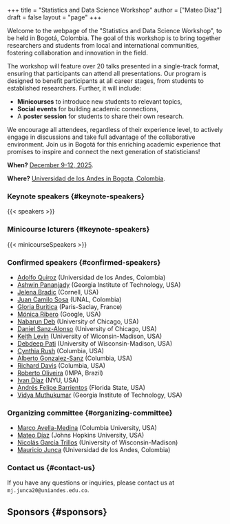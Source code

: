 +++
title = "Statistics and Data Science Workshop"
author = ["Mateo Diaz"]
draft = false
layout = "page"
+++

Welcome to the webpage of the "Statistics and Data Science Workshop", to be held in Bogotá, Colombia. 
The goal of this workshop is to bring together researchers and students from local and international communities, fostering collaboration and innovation in the field. 

The workshop will feature over 20 talks presented in a single-track format, ensuring that participants can attend all presentations.
Our program is designed to benefit participants at all career stages, from students to established researchers. Further, it will include:

-   **Minicourses** to introduce new students to relevant topics,
-   **Social events** for building academic connections,
-   A **poster session** for students to share their own research.

We encourage all attendees, regardless of their experience level, to actively engage in discussions and take full advantage of the collaborative environment. Join us in Bogotá for this enriching academic experience that promises to inspire and connect the next generation of statisticians!

**When?** [December 9-12, 2025](https://calendar.app.google/UTpVtMKDDVuu6zeE6).

**Where?** [Universidad de los Andes in Bogota, Colombia](https://maps.app.goo.gl/GtgswKC2kWU5HfUV7).


### Keynote speakers {#keynote-speakers}

{{< speakers >}}

### Minicourse lcturers {#keynote-speakers}

{{< minicourseSpeakers >}}

### Confirmed speakers {#confirmed-speakers}

- [Adolfo Quiroz](https://matematicas.uniandes.edu.co/en/professors/adolfo-jose-quiroz-salazar) (Universidad de los Andes, Colombia)
- [Ashwin Pananjady](https://sites.gatech.edu/ashwin-pananjady/) (Georgia Institute of Technology, USA)
- [Jelena Bradic](http://www.jelenabradic.net/) (Cornell, USA)
- [Juan Camilo Sosa](https://sites.google.com/view/juansosa/main) (UNAL, Colombia)
- [Gloria Buritica](https://gburitica.github.io/) (Paris-Saclay, France)
- [Mónica Ribero](http://www.mribero.com/) (Google, USA)
- [Nabarun Deb](https://nabarund.github.io/) (University of Chicago, USA)
- [Daniel Sanz-Alonso](https://sites.google.com/a/uchicago.edu/sanz-alonso/) (University of Chicago, USA)
- [Keith Levin](https://pages.stat.wisc.edu/~kdlevin/) (University of Wiconsin-Madison, USA)  
- [Debdeep Pati](https://pages.stat.wisc.edu/~dpati2/) (University of Wisconsin-Madison, USA)
- [Cynthia Rush](https://www.columbia.edu/~cgr2130/) (Columbia, USA)
- [Alberto Gonzalez-Sanz](https://sites.google.com/view/albertogonzlezsanz/inicio) (Columbia, USA) 
- [Richard Davis](https://sites.stat.columbia.edu/rdavis/) (Columbia, USA)
- [Roberto Oliveira](https://sites.google.com/view/roboliv/about?authuser=0) (IMPA, Brazil)  
- [Ivan Díaz](https://idiaz.xyz/) (NYU, USA)
- [Andrés Felipe Barrientos](https://anfebar.github.io/) (Florida State, USA)
- [Vidya Muthukumar](https://vmuthukumar.ece.gatech.edu/) (Georgia Institute of Technology, USA)

[]()
<!-- -   [Felipe Atenas](https://sites.google.com/view/atenas-optimization?usp=sharing) (University of Melbourne, Australia) -->
<!-- -   [Beste Basciftci](https://sites.google.com/view/bestebasciftci/)  (University of Iowa, USA) -->
<!-- -   [David Bernal Neira](https://secquoia.github.io/1-bernalde) (Purdue University, USA) -->
<!-- -   [Luis M. Briceño Arias](http://lbriceno.mat.utfsm.cl/) (Universidad Técnica Federico Santa María) -->
<!-- -   [Ying Cui](//sites.google.com/site/optyingcui/) (University of California, Berkeley, USA) -->
<!-- -   [Juan Carlos de los Reyes](https://modemat.epn.edu.ec/es/personal/jreyes) (Centro de Modelización Matemática, Ecuador) -->
<!-- -   [Daniel Duque](https://sites.google.com/view/daniel-duque/home) (Google, USA) -->
<!-- -   [Salar Fattahi](https://fattahi.engin.umich.edu/) (University of Michigan, USA) -->
<!-- -   [Robert Freund](https://mitmgmtfaculty.mit.edu/rfreund/) (Massachusetts Institute of Technology, USA) -->
<!-- -   [Nicolás García Trillos](https://www.nicolasgarciat.com/) (University of Wisconsin-Madison, USA) -->
<!-- -   [Mauricio Junca](https://math.uniandes.edu.co/~mjunca/) (Universidad de los Andes, Colombia) -->
<!-- -   [Leonardo Lozano](https://business.uc.edu/faculty-research/obais/faculty/leonardo-lozano.html) (University of Cincinnati, USA) -->
<!-- -   [Diego Alejandro Muñoz](https://sites.google.com/unal.edu.co/damunozd) (Universidad Nacional, Colombia) -->
<!-- -   [Giacomo Nannicini](https://sites.usc.edu/nannicini/) (University of Southern California, USA) -->
<!-- -   [Janosch Ortmann](https://www.gerad.ca/en/people/janosch-ortmann) (University of Quebec in Montreal, Canada) -->
<!-- -   [Bernardo Pagnoncelli](https://www.skema.edu/en/faculty-and-research/professors/bernardo-pagnoncelli) (Skema Business School, France) -->
<!-- -   [Katya Scheinberg](https://www.isye.gatech.edu/users/katya-scheinberg) (Georgia Institute of Technology, USA) -->
<!-- -   [Jorge Sefair](https://www.ise.ufl.edu/sefair/) (University of Florida, USA) -->
<!-- -   [Soroosh Shafiee](https://sorooshafiee.github.io/) (Cornell University, USA) -->
<!-- -   [Alejandro Toriello](https://sites.gatech.edu/alejandro-toriello/) (Georgia Institute of Technology, USA) -->
<!-- -   [César Uribe](https://cauribe.rice.edu/) (Rice University, USA) -->
<!-- -   [Luis Zuluaga](https://coral.ise.lehigh.edu/luiszuluaga/) (Lehigh University, USA) -->


### Organizing committee {#organizing-committee}

-   [Marco Avella-Medina](https://sites.google.com/site/marcoavellamedina/home) (Columbia University, USA)
-   [Mateo Díaz](https://mateodd25.github.io/) (Johns Hopkins University, USA)
-   [Nicolás García Trillos](https://www.nicolasgarciat.com/) (University of Wisconsin-Madison)
-   [Mauricio Junca](https://math.uniandes.edu.co/~mjunca/) (Universidad de los Andes, Colombia)


### Contact us {#contact-us}

If you have any questions or inquiries, please contact us at `mj.junca20@uniandes.edu.co`.


## Sponsors {#sponsors}

<!-- {< sponsors >} -->
